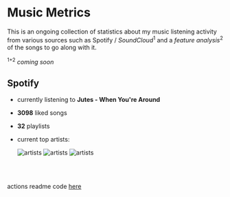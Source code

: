 # Music Metrics

This is an ongoing collection of statistics about my music listening activity from various sources such as Spotify / *SoundCloud*<sup>1</sup> and a *feature analysis*<sup>2</sup> of the songs to go along with it.

<sup>1+2</sup> *coming soon*

## Spotify

- currently listening to **Jutes - When You're Around**

- **3098** liked songs
- **32** playlists

- current top artists: 

    ![artists](https://i.scdn.co/image/27717d74f3ecaa7dd1a72efb1e581674e3dbc593) ![artists](https://i.scdn.co/image/4d68f134b9ccfc7b9c22b4ed0abc98dccecc5fb2) ![artists](https://i.scdn.co/image/72cf4f4b7b37ffc2d954a6124b245a1faecb980c)

<br></br>

actions readme code [here](https://github.com/gargakshit/gargakshit)
